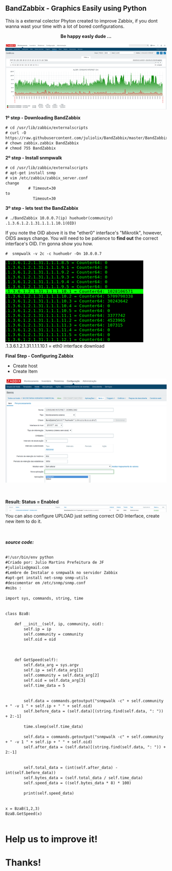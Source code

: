 ## BandZabbix - Graphics Easily using Python   

This is a external colector Phyton created to improve Zabbix, if you dont wanna wast your time with a lot of bored configurations.

<div align="center"><b>Be happy easly dude ...</b></div>

![Screenshot](zabbix1.png)


<b> 1º step - Downloading BandZabbix</b>

<pre><code># cd /usr/lib/zabbix/externalscripts
# curl -O https://raw.githubusercontent.com/juliolix/BandZabbix/master/BandZabbix
# chown zabbix.zabbix BandZabbix
# chmod 755 BandZabbix
</code></pre>

<b> 2º step - Install snmpwalk </b>

<pre><code># cd /usr/lib/zabbix/externalscripts
# apt-get install snmp 
# vim /etc/zabbix/zabbix_server.conf 
change 
          # Timeout=30
to 
            Timeout=30
</code></pre>

<b> 3º step - lets test the BandZabbix  </b>


<pre><code># ./BandZabbix 10.0.0.7(ip) huehuebr(community) .1.3.6.1.2.1.31.1.1.1.10.1(OID)
</code></pre>

If you note the OID above it is the "ether0" interface's "Mikrotik", however, OIDS aways change. You will need to be patience to <b>find out</b> the correct interface's OID. I'm gonna show you how.

<pre><code>#  snmpwalk -v 2c -c huehuebr -On 10.0.0.7 
</pre></code>
![Screenshot](terminal1.png)<br>
.1.3.6.1.2.1.31.1.1.1.10.1 = eth0 interface download 


<b> Final Step - Configuring Zabbix </b>

- Create host 
- Create Item 

![Screenshot](item1.png)
<br>
<br>
<br>

<b> Result: Status = Enabled</b><br>
![Screenshot](result.png)
You can also configure UPLOAD just setting correct OID Interface, create new item to do it.
<br>
<br>
<br>


<b><i> source code: </i></b>

<pre><code>
#!/usr/bin/env python
#Criado por: Julio Martins Prefeitura de JF 
#juliolix@gmail.com
#Lembre de Instalar o snmpwalk no servidor Zabbix
#apt-get install net-snmp snmp-utils
#descomentar em /etc/snmp/snmp.conf
#mibs :

import sys, commands, string, time


class BzaB:

    def __init__(self, ip, community, oid):
        self.ip = ip
        self.community = community
        self.oid = oid

      
  
    def GetSpeed(self):
        self.data_arg = sys.argv
        self.ip = self.data_arg[1]
        self.community = self.data_arg[2]
        self.oid = self.data_arg[3]
        self.time_data = 5
               
               
        self.data = commands.getoutput("snmpwalk -c" + self.community + " -v 1 " + self.ip + " " + self.oid) 
        self.before_data = (self.data)[(string.find(self.data, ": ")) + 2:-1]

        time.sleep(self.time_data)
      
        self.data = commands.getoutput("snmpwalk -c" + self.community + " -v 1 " + self.ip + " " + self.oid)
        self.after_data = (self.data)[(string.find(self.data, ": ")) + 2:-1]

     
        self.total_data = (int(self.after_data) - int(self.before_data))
        self.bytes_data = (self.total_data / self.time_data)
        self.speed_data = ((self.bytes_data * 8) * 100) 

        print(self.speed_data)

   
x = BzaB(1,2,3)
BzaB.GetSpeed(x)

</pre></code>



# Help us to improve it!
# Thanks!
